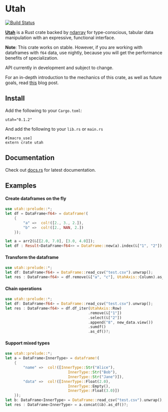 # Utah

[![Build Status](https://travis-ci.org/pegasos1/utah.svg?branch=master)](https://travis-ci.org/pegasos1/utah)

[**Utah**](http://crates.io/crates/utah) is a Rust crate backed by [ndarray](https://github.com/bluss/rust-ndarray) for type-conscious, tabular data manipulation with an expressive, functional interface.

**Note**: This crate works on stable. However, if you are working with dataframes with `f64` data, use nightly, because you will get the performance benefits of specialization. 

API currently in development and subject to change.

For an in-depth introduction to the mechanics of this crate, as well as future goals, read [this](http://www.suchin.co/2016/12/28/Introducing-Utah/) blog post.

## Install

Add the following to your `Cargo.toml`:

```
utah="0.1.2"
```

And add the following to your `lib.rs` or `main.rs`

```
#[macro_use]
extern crate utah
```
## Documentation

Check out [docs.rs](http://docs.rs/utah) for latest documentation. 

## Examples


#### Create dataframes on the fly

```rust
use utah::prelude::*;
let df = DataFrame<f64> = dataframe!(
    {
        "a" =>  col!([2., 3., 2.]),
        "b" =>  col!([2., NAN, 2.])
    });

let a = arr2(&[[2.0, 7.0], [3.0, 4.0]]);
let df : Result<DataFrame<f64>> = DataFrame::new(a).index(&["1", "2"]);
```

#### Transform the dataframe

```rust
use utah::prelude::*;
let df: DataFrame<f64> = DataFrame::read_csv("test.csv").unwrap();       
let res : DataFrame<f64> = df.remove(&["a", "c"], UtahAxis::Column).as_df()?;
```

#### Chain operations

```rust
use utah::prelude::*;
let df: DataFrame<f64> = DataFrame::read_csv("test.csv").unwrap();       
let res : DataFrame<f64> = df.df_iter(UtahAxis::Row)
                                     .remove(&["1"])
                                     .select(&["2"])
                                     .append("8", new_data.view())
                                     .sumdf()
                                     .as_df()?;
```

#### Support mixed types

```rust
use utah::prelude::*;
let a = DataFrame<InnerType> = dataframe!(
    {
        "name" =>  col!([InnerType::Str("Alice"),
                            InnerType::Str("Bob"),
                            InnerType::Str("Jane")]),
        "data" =>  col!([InnerType::Float(2.0),
                            InnerType::Empty(),
                            InnerType::Float(3.0)])
    });
let b: DataFrame<InnerType> = DataFrame::read_csv("test.csv").unwrap();
let res : DataFrame<InnerType> = a.concat(&b).as_df()?;
```
